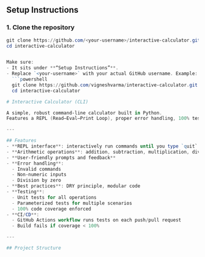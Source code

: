 ## Setup Instructions

### 1. Clone the repository
```powershell
git clone https://github.com/<your-username>/interactive-calculator.git
cd interactive-calculator


Make sure:
- It sits under **“Setup Instructions”**.
- Replace `<your-username>` with your actual GitHub username. Example:
  ```powershell
  git clone https://github.com/vigneshvarma/interactive-calculator.git
  cd interactive-calculator

# Interactive Calculator (CLI)

A simple, robust command-line calculator built in Python.  
Features a REPL (Read–Eval–Print Loop), proper error handling, 100% test coverage with `pytest`, and continuous integration via GitHub Actions.

---

## Features
- **REPL interface**: interactively run commands until you type `quit`
- **Arithmetic operations**: addition, subtraction, multiplication, division
- **User-friendly prompts and feedback**
- **Error handling**:
  - Invalid commands
  - Non-numeric inputs
  - Division by zero
- **Best practices**: DRY principle, modular code
- **Testing**:
  - Unit tests for all operations
  - Parameterized tests for multiple scenarios
  - 100% code coverage enforced
- **CI/CD**:
  - GitHub Actions workflow runs tests on each push/pull request
  - Build fails if coverage < 100%

---

## Project Structure
